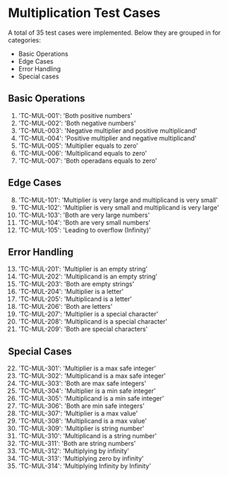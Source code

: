 # Multiplication Test Cases

A total of 35 test cases were implemented. Below they are grouped in for categories:
- Basic Operations
- Edge Cases
- Error Handling 
- Special cases


## Basic Operations

1. 'TC-MUL-001': 'Both positive numbers'
2. 'TC-MUL-002': 'Both negative numbers'
3. 'TC-MUL-003': 'Negative multiplier and positive multiplicand'
4. 'TC-MUL-004': 'Positive multiplier and negative multiplicand'
5. 'TC-MUL-005': 'Multiplier equals to zero'
6. 'TC-MUL-006': 'Multiplicand equals to zero'
7. 'TC-MUL-007': 'Both operadans equals to zero'


## Edge Cases

8. 'TC-MUL-101': 'Multiplier is very large and multiplicand is very small'
9. 'TC-MUL-102': 'Multiplier is very small and multiplicand is very large'
10. 'TC-MUL-103': 'Both are very large numbers'
11. 'TC-MUL-104': 'Both are very small numbers'
12. 'TC-MUL-105': 'Leading to overflow (Infinity)'


## Error Handling

13. 'TC-MUL-201': 'Multiplier is an empty string'
14. 'TC-MUL-202': 'Multiplicand is an empty string'
15. 'TC-MUL-203': 'Both are empty strings'
16. 'TC-MUL-204': 'Multiplier is a letter'
17. 'TC-MUL-205': 'Multiplicand is a letter'
18. 'TC-MUL-206': 'Both are letters'
19. 'TC-MUL-207': 'Multiplier is a special character'
20. 'TC-MUL-208': 'Multiplicand is a special character'
21. 'TC-MUL-209': 'Both are special characters'


## Special Cases

22. 'TC-MUL-301': 'Multiplier is a max safe integer'
23. 'TC-MUL-302': 'Multiplicand is a max safe integer'
24. 'TC-MUL-303': 'Both are max safe integers'
25. 'TC-MUL-304': 'Multiplier is a min safe integer'
26. 'TC-MUL-305': 'Multiplicand is a min safe integer'
27. 'TC-MUL-306': 'Both are min safe integers'
28. 'TC-MUL-307': 'Multiplier is a max value'
29. 'TC-MUL-308': 'Multiplicand is a max value'
30. 'TC-MUL-309': 'Multiplier is string number'
31. 'TC-MUL-310': 'Multiplicand is a string number'
32. 'TC-MUL-311': 'Both are string numbers'
33. 'TC-MUL-312': 'Multiplying by infinity'
34. 'TC-MUL-313': 'Multiplying zero by infinity'
35. 'TC-MUL-314': 'Multiplying Infinity by Infinity'
